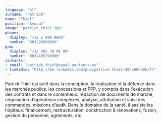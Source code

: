 ```yaml
---
language: "nl"
surname: "Patrick"
name: "Thiel"
position: "Avocat"
image: "patrick_thiel.jpg"
phone:
  display: "+32 2 899 9808"
  number: "003228999808"
gsm:
  display: "+32 495 79 99 00"
  number: "0032495799900"
contacts:
- email: "patrick.thiel@equal-partners.eu"
- linkedin: "http://be.linkedin.com/pub/patrick-thiel/49/b80/b05/fr"
---
```

Patrick Thiel est actif dans la conception, la réalisation et la défense dans les marchés publics, les concessions et PPP, y compris dans l'exécution des contrats et dans le contentieux: rédaction de documents de marché, négociation d'opérations complexes, analyse, attribution et  suivi des commandes, missions d’audit. Dans le domaine de la santé, il assiste les hôpitaux: financement, restructuration, construction & rénovations, fusion, gestion du personnel, agréments, etc.